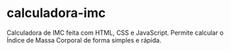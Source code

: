 # calculadora-imc
Calculadora de IMC feita com HTML, CSS e JavaScript. Permite calcular o Índice de Massa Corporal de forma simples e rápida.
